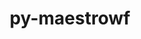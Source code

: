 ---
title: "py-maestrowf"
layout: cache
categories: [package, develop]
meta: {"compilers": ["gcc@=7.5.0"], "num_specs": 12, "num_specs_by_stack": {"radiuss": 10, "root": 12}, "oss": ["ubuntu18.04"], "platforms": ["linux"], "stacks": ["radiuss", "root"], "targets": ["x86_64_v3"], "versions": ["1.1.9"]}
spec_details: [{"compiler": "gcc@=7.5.0", "hash": "3quplhwlkmjb4hwz7tgk2srwmlwsu6z4", "os": "ubuntu18.04", "platform": "linux", "size": "-", "stacks": ["radiuss", "root"], "tarball": "https://binaries.spack.io/develop/build_cache/linux-ubuntu18.04-x86_64_v3/gcc-7.5.0/py-maestrowf-1.1.9/linux-ubuntu18.04-x86_64_v3-gcc-7.5.0-py-maestrowf-1.1.9-3quplhwlkmjb4hwz7tgk2srwmlwsu6z4.spack", "target": "x86_64_v3", "variants": ["build_system=python_pip"], "versions": ["1.1.9"]}, {"compiler": "gcc@=7.5.0", "hash": "4cczm6p3ngkkfygj2dsdml2c2huzx623", "os": "ubuntu18.04", "platform": "linux", "size": "-", "stacks": ["radiuss", "root"], "tarball": "https://binaries.spack.io/develop/build_cache/linux-ubuntu18.04-x86_64_v3/gcc-7.5.0/py-maestrowf-1.1.9/linux-ubuntu18.04-x86_64_v3-gcc-7.5.0-py-maestrowf-1.1.9-4cczm6p3ngkkfygj2dsdml2c2huzx623.spack", "target": "x86_64_v3", "variants": ["build_system=python_pip"], "versions": ["1.1.9"]}, {"compiler": "gcc@=7.5.0", "hash": "7tmozrzhw3oq2ooy2oclcufgwlrjwmac", "os": "ubuntu18.04", "platform": "linux", "size": "-", "stacks": ["root"], "tarball": "https://binaries.spack.io/develop/build_cache/linux-ubuntu18.04-x86_64_v3/gcc-7.5.0/py-maestrowf-1.1.9/linux-ubuntu18.04-x86_64_v3-gcc-7.5.0-py-maestrowf-1.1.9-7tmozrzhw3oq2ooy2oclcufgwlrjwmac.spack", "target": "x86_64_v3", "variants": ["build_system=python_pip"], "versions": ["1.1.9"]}, {"compiler": "gcc@=7.5.0", "hash": "cgfjhg27wwukyq2luoxqpib6od7f4v3h", "os": "ubuntu18.04", "platform": "linux", "size": "-", "stacks": ["radiuss", "root"], "tarball": "https://binaries.spack.io/develop/build_cache/linux-ubuntu18.04-x86_64_v3/gcc-7.5.0/py-maestrowf-1.1.9/linux-ubuntu18.04-x86_64_v3-gcc-7.5.0-py-maestrowf-1.1.9-cgfjhg27wwukyq2luoxqpib6od7f4v3h.spack", "target": "x86_64_v3", "variants": ["build_system=python_pip"], "versions": ["1.1.9"]}, {"compiler": "gcc@=7.5.0", "hash": "ez7cjdph6uyryjyaksoz727eu6gwqzd3", "os": "ubuntu18.04", "platform": "linux", "size": "-", "stacks": ["radiuss", "root"], "tarball": "https://binaries.spack.io/develop/build_cache/linux-ubuntu18.04-x86_64_v3/gcc-7.5.0/py-maestrowf-1.1.9/linux-ubuntu18.04-x86_64_v3-gcc-7.5.0-py-maestrowf-1.1.9-ez7cjdph6uyryjyaksoz727eu6gwqzd3.spack", "target": "x86_64_v3", "variants": ["build_system=python_pip"], "versions": ["1.1.9"]}, {"compiler": "gcc@=7.5.0", "hash": "jfx6kcnkmbjpipupo6mcm4wpazndhxj3", "os": "ubuntu18.04", "platform": "linux", "size": "-", "stacks": ["radiuss", "root"], "tarball": "https://binaries.spack.io/develop/build_cache/linux-ubuntu18.04-x86_64_v3/gcc-7.5.0/py-maestrowf-1.1.9/linux-ubuntu18.04-x86_64_v3-gcc-7.5.0-py-maestrowf-1.1.9-jfx6kcnkmbjpipupo6mcm4wpazndhxj3.spack", "target": "x86_64_v3", "variants": ["build_system=python_pip"], "versions": ["1.1.9"]}, {"compiler": "gcc@=7.5.0", "hash": "ki5dzfbecxev2seelhmpdvgxzjikoyd3", "os": "ubuntu18.04", "platform": "linux", "size": "-", "stacks": ["radiuss", "root"], "tarball": "https://binaries.spack.io/develop/build_cache/linux-ubuntu18.04-x86_64_v3/gcc-7.5.0/py-maestrowf-1.1.9/linux-ubuntu18.04-x86_64_v3-gcc-7.5.0-py-maestrowf-1.1.9-ki5dzfbecxev2seelhmpdvgxzjikoyd3.spack", "target": "x86_64_v3", "variants": ["build_system=python_pip"], "versions": ["1.1.9"]}, {"compiler": "gcc@=7.5.0", "hash": "m67ubtzdtiefxltobxoycxf4ysv2zmsf", "os": "ubuntu18.04", "platform": "linux", "size": "-", "stacks": ["radiuss", "root"], "tarball": "https://binaries.spack.io/develop/build_cache/linux-ubuntu18.04-x86_64_v3/gcc-7.5.0/py-maestrowf-1.1.9/linux-ubuntu18.04-x86_64_v3-gcc-7.5.0-py-maestrowf-1.1.9-m67ubtzdtiefxltobxoycxf4ysv2zmsf.spack", "target": "x86_64_v3", "variants": ["build_system=python_pip"], "versions": ["1.1.9"]}, {"compiler": "gcc@=7.5.0", "hash": "s7skzlkuovnfznug53ccrrg7dfnsiviy", "os": "ubuntu18.04", "platform": "linux", "size": "-", "stacks": ["radiuss", "root"], "tarball": "https://binaries.spack.io/develop/build_cache/linux-ubuntu18.04-x86_64_v3/gcc-7.5.0/py-maestrowf-1.1.9/linux-ubuntu18.04-x86_64_v3-gcc-7.5.0-py-maestrowf-1.1.9-s7skzlkuovnfznug53ccrrg7dfnsiviy.spack", "target": "x86_64_v3", "variants": ["build_system=python_pip"], "versions": ["1.1.9"]}, {"compiler": "gcc@=7.5.0", "hash": "skxaz3zprciejuhd4axskzr4jah5tpcg", "os": "ubuntu18.04", "platform": "linux", "size": "-", "stacks": ["root"], "tarball": "https://binaries.spack.io/develop/build_cache/linux-ubuntu18.04-x86_64_v3/gcc-7.5.0/py-maestrowf-1.1.9/linux-ubuntu18.04-x86_64_v3-gcc-7.5.0-py-maestrowf-1.1.9-skxaz3zprciejuhd4axskzr4jah5tpcg.spack", "target": "x86_64_v3", "variants": ["build_system=python_pip"], "versions": ["1.1.9"]}, {"compiler": "gcc@=7.5.0", "hash": "xvye6whuisputhuntubsdgqmzfeby4x4", "os": "ubuntu18.04", "platform": "linux", "size": "-", "stacks": ["radiuss", "root"], "tarball": "https://binaries.spack.io/develop/build_cache/linux-ubuntu18.04-x86_64_v3/gcc-7.5.0/py-maestrowf-1.1.9/linux-ubuntu18.04-x86_64_v3-gcc-7.5.0-py-maestrowf-1.1.9-xvye6whuisputhuntubsdgqmzfeby4x4.spack", "target": "x86_64_v3", "variants": ["build_system=python_pip"], "versions": ["1.1.9"]}, {"compiler": "gcc@=7.5.0", "hash": "y3kpumovw6lcbteubaans3ayewxlrv76", "os": "ubuntu18.04", "platform": "linux", "size": "-", "stacks": ["radiuss", "root"], "tarball": "https://binaries.spack.io/develop/build_cache/linux-ubuntu18.04-x86_64_v3/gcc-7.5.0/py-maestrowf-1.1.9/linux-ubuntu18.04-x86_64_v3-gcc-7.5.0-py-maestrowf-1.1.9-y3kpumovw6lcbteubaans3ayewxlrv76.spack", "target": "x86_64_v3", "variants": ["build_system=python_pip"], "versions": ["1.1.9"]}]
---